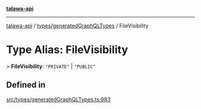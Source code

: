[**talawa-api**](../../../README.md)

***

[talawa-api](../../../modules.md) / [types/generatedGraphQLTypes](../README.md) / FileVisibility

# Type Alias: FileVisibility

\> **FileVisibility**: `"PRIVATE"` \| `"PUBLIC"`

## Defined in

[src/types/generatedGraphQLTypes.ts:983](https://github.com/PalisadoesFoundation/talawa-api/blob/6bd0fecc1032af2aa70d925c85724d9fec2350f9/src/types/generatedGraphQLTypes.ts#L983)
